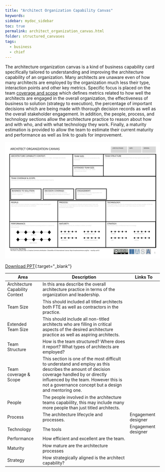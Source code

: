```yaml
---
title: "Architect Organization Capability Canvas"
keywords: 
sidebar: mydoc_sidebar
toc: true
permalink: architect_organization_canvas.html
folder: structured_canvases
tags: 
  - business
  - chief
---
```


The architecture organization canvas is a kind of business capability card specifically tailored to understanding and improving the architecture capability of an organization. Many architects are unaware even of how many architects are employed by the organization much less their type, interaction points and other key metrics. Specific focus is placed on the team [coverage and scope](../engagement_model/coverage.md) which defines metrics related to how well the architects are engaged in the overall organization, the effectiveness of business to solution (strategy to execution), the percentage of important decisions which are being made with thorough decision records as well as the overall stakeholder engagement. In addition, the people, process, and technology sections allow the architecture practice to reason about how and with who, and with what technology they work. Finally, a maturity estimation is provided to allow the team to estimate their current maturity and performance as well as link to goals for improvement.  

![image001](media/architect_organization_canvas001.svg)

[Download PPT](media/ppt/architect_organization_canvas.ppt){:target="_blank"}

| Area                            | Description                                                                                                                                                                                                                                  | Links To            |
| ------------------------------- | -------------------------------------------------------------------------------------------------------------------------------------------------------------------------------------------------------------------------------------------- | ------------------- |
| Architecture Capability Context | In this area describe the overall architecture practice in terms of the organization and leadership.                                                                                                                                         |                     |
| Team Size                       | This should included all titled architects both FTE as well as contractors in the practice.                                                                                                                                                  |                     |
| Extended Team Size              | This should include all non-titled architects who are filling in critical aspects of the desired architecture practice as well as aspiring architects.                                                                                       |                     |
| Team Structure                  | How is the team structured? Where does it report? What types of architects are employed?                                                                                                                                                     |                     |
| Team coverage & Scope           | This section is one of the most difficult to understand and employ as this describes the amount of decision coverage handled by or directly influenced by the team. However this is not a governance concept but a design and mentoring one. |                     |
| People                          | The people involved in the architecture teams capabiility, this may include many more people than just titled architects.                                                                                                                    |                     |
| Process                         | The architecture lifecycle and processes.                                                                                                                                                                                                    | Engagement designer |
| Technology                      | The tools                                                                                                                                                                                                                                    | Engagement designer |
| Performance                     | How efficient and excellent are the team.                                                                                                                                                                                                    |                     |
| Maturity                        | How mature are the architecture processes                                                                                                                                                                                                    |                     |
| Strategy                        | How strategically aligned is the architect capability?                                                                                                                                                                                       |                     |